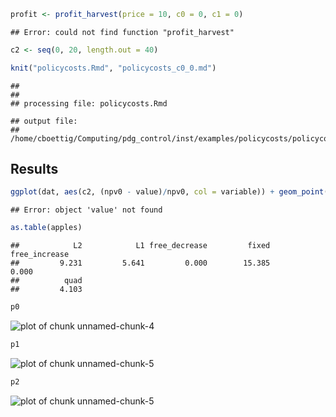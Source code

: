 



```r
profit <- profit_harvest(price = 10, c0 = 0, c1 = 0)
```

```
## Error: could not find function "profit_harvest"
```

```r
c2 <- seq(0, 20, length.out = 40)
```



```r
knit("policycosts.Rmd", "policycosts_c0_0.md")
```

```
## 
## 
## processing file: policycosts.Rmd
```

```
## output file:
## /home/cboettig/Computing/pdg_control/inst/examples/policycosts/policycosts_c0_0.md
```


## Results


```r
ggplot(dat, aes(c2, (npv0 - value)/npv0, col = variable)) + geom_point() + geom_line()
```

```
## Error: object 'value' not found
```



```r
as.table(apples)
```

```
##            L2            L1 free_decrease         fixed free_increase 
##         9.231         5.641         0.000        15.385         0.000 
##          quad 
##         4.103
```




```r
p0
```

![plot of chunk unnamed-chunk-4](http://carlboettiger.info/assets/figures/2012-12-03-2d28efb6b5-unnamed-chunk-4.png) 



```r
p1
```

![plot of chunk unnamed-chunk-5](http://carlboettiger.info/assets/figures/2012-12-03-2d28efb6b5-unnamed-chunk-51.png) 

```r
p2
```

![plot of chunk unnamed-chunk-5](http://carlboettiger.info/assets/figures/2012-12-03-2d28efb6b5-unnamed-chunk-52.png) 



